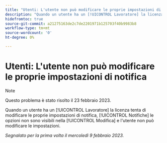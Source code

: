 ```yaml
---
title: "Utenti: L'utente non può modificare le proprie impostazioni di notifica"
description: "Quando un utente ha un [!UICONTROL Lavoratore] la licenza tenta di modificare le proprie impostazioni di notifica, [!UICONTROL Notifiche] le opzioni non sono visibili nella [!UICONTROL Modifica] e l'utente non può modificare le impostazioni."
hidefromtoc: true
source-git-commit: a21275163de2c7de2201971b125703f40b9983b8
workflow-type: tm+mt
source-wordcount: '0'
ht-degree: 0%

---
```



# Utenti: L&#39;utente non può modificare le proprie impostazioni di notifica

>[!NOTE]
>
>Questo problema è stato risolto il 23 febbraio 2023.

Quando un utente ha un [!UICONTROL Lavoratore] la licenza tenta di modificare le proprie impostazioni di notifica, [!UICONTROL Notifiche] le opzioni non sono visibili nella [!UICONTROL Modifica] e l&#39;utente non può modificare le impostazioni.

_Segnalato per la prima volta il mercoledì 9 febbraio 2023._

